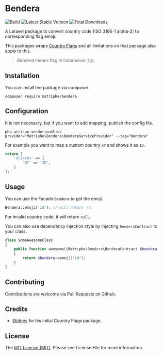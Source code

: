 # Bendera

[![Build](https://github.com/matriphe/bendera/actions/workflows/php.yml/badge.svg)](https://github.com/matriphe/bendera/actions/workflows/php.yml)
[![Latest Stable Version](https://poser.pugx.org/matriphe/bendera/v)](//packagist.org/packages/matriphe/bendera)
[![Total Downloads](https://poser.pugx.org/matriphe/bendera/downloads)](//packagist.org/packages/matriphe/bendera)

A Laravel package to convert country code (ISO 3166-1 alpha-2) to corresponding flag emoji.

This packages wraps [Country Flags](https://github.com/stidges/country-flags) and all limitations on that package also apply to this.

> *Bendera* means flag in Indonesian 🇮🇩.

## Installation

You can install the package via composer:

```shell
composer require matriphe/bendera
```

## Configuration

It is not necessary, but if you want to add mapping, publish the config file.

```shell
php artisan vendor:publish --provider="Matriphe\Bendera\BenderaServiceProvider" --tag="bendera"
```

For example you want to map a custom country `XY` and shows it as `ID`.

```php
return [
    'aliases' => [
        'XY' => 'ID',
    ]
];
```

## Usage

You can use the Facade `Bendera` to get the emoji.

```php
Bendera::emoji('id'); // will return 🇮🇩
```

For invalid country code, it will return `null`;

You can also use dependency injection style by injecting `BenderaContract` to your class.

```php
class SomeAwesomeClass 
{
    public function awesome(\Matriphe\Bendera\BenderaContract $bendera)
    {
        return $bendera->emoji('id');
    }
}
```

## Contributing

Contributions are welcome via Pull Requests on Github.

## Credits

- [Stidges](https://github.com/stidges) for his initial Country Flags package.

## License

The [MIT License (MIT)](LICENSE.txt). Please see License File for more information.